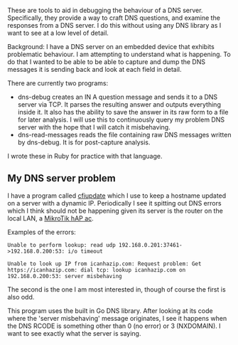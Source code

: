 These are tools to aid in debugging the behaviour of a DNS server. Specifically,
they provide a way to craft DNS questions, and examine the responses from a DNS
server. I do this without using any DNS library as I want to see at a low level
of detail.

Background: I have a DNS server on an embedded device that exhibits problematic
behaviour. I am attempting to understand what is happening. To do that I wanted
to be able to be able to capture and dump the DNS messages it is sending back
and look at each field in detail.

There are currently two programs:

  * dns-debug creates an IN A question message and sends it to a DNS server via
    TCP. It parses the resulting answer and outputs everything inside it. It
    also has the ability to save the answer in its raw form to a file for later
    analysis. I will use this to continuously query my problem DNS server with
    the hope that I will catch it misbehaving.
  * dns-read-messages reads the file containing raw DNS messages written by
    dns-debug. It is for post-capture analysis.

I wrote these in Ruby for practice with that language.


## My DNS server problem
I have a program called
[cfiupdate](https://github.com/horgh/cloudflare/tree/master/cfipupdate) which I
use to keep a hostname updated on a server with a dynamic IP. Periodically I
see it spitting out DNS errors which I think should not be happening given its
server is the router on the local LAN, a [MikroTik hAP
ac](https://routerboard.com/RB962UiGS-5HacT2HnT).

Examples of the errors:

`Unable to perform lookup: read udp 192.168.0.201:37461->192.168.0.200:53: i/o timeout`

`Unable to look up IP from icanhazip.com: Request problem: Get https://icanhazip.com: dial tcp: lookup icanhazip.com on 192.168.0.200:53: server misbehaving`

The second is the one I am most interested in, though of course the first is
also odd.

This program uses the built in Go DNS library. After looking at its code where
the 'server misbehaving' message originates, I see it happens when the DNS RCODE
is something other than 0 (no error) or 3 (NXDOMAIN). I want to see exactly what
the server is saying.
